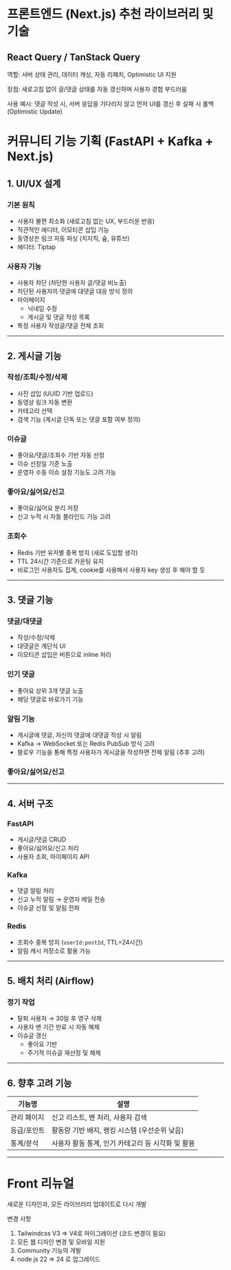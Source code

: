 # 프론트엔드 (Next.js) 추천 라이브러리 및 기술

## React Query / TanStack Query

역할: 서버 상태 관리, 데이터 캐싱, 자동 리패치, Optimistic UI 지원

장점: 새로고침 없이 글/댓글 상태를 자동 갱신하며 사용자 경험 부드러움

사용 예시: 댓글 작성 시, 서버 응답을 기다리지 않고 먼저 UI를 갱신 후 실패 시 롤백 (Optimistic Update)

# 커뮤니티 기능 기획 (FastAPI + Kafka + Next.js)

## 1. UI/UX 설계

### 기본 원칙

- 사용자 불편 최소화 (새로고침 없는 UX, 부드러운 반응)
- 직관적인 에디터, 이모티콘 삽입 기능
- 동영상은 링크 자동 파싱 (치지직, 숲, 유튜브)
- 에디터: Tiptap

### 사용자 기능

- 사용자 차단 (차단한 사용자 글/댓글 비노출)
- 차단된 사용자의 댓글에 대댓글 대응 방식 정의
- 마이페이지
  - 닉네임 수정
  - 게시글 및 댓글 작성 목록
- 특정 사용자 작성글/댓글 전체 조회

---

## 2. 게시글 기능

### 작성/조회/수정/삭제

- 사진 삽입 (UUID 기반 업로드)
- 동영상 링크 자동 변환
- 카테고리 선택
- 검색 기능 (게시글 단독 또는 댓글 포함 여부 정의)

### 이슈글

- 좋아요/댓글/조회수 기반 자동 선정
- 이슈 선정일 기준 노출
- 운영자 수동 이슈 설정 기능도 고려 가능

### 좋아요/싫어요/신고

- 좋아요/싫어요 분리 저장
- 신고 누적 시 자동 블라인드 기능 고려

### 조회수

- Redis 기반 유저별 중복 방지 (새로 도입할 생각)
- TTL 24시간 기준으로 카운팅 유지
- 비로그인 사용자도 집계, cookie를 사용해서 사용자 key 생성 후 해야 할 듯

---

## 3. 댓글 기능

### 댓글/대댓글

- 작성/수정/삭제
- 대댓글은 계단식 UI
- 이모티콘 삽입은 버튼으로 inline 처리

### 인기 댓글

- 좋아요 상위 3개 댓글 노출
- 해당 댓글로 바로가기 기능

### 알림 기능

- 게시글에 댓글, 자신의 댓글에 대댓글 작성 시 알림
- Kafka → WebSocket 또는 Redis PubSub 방식 고려
- 팔로우 기능을 통해 특정 사용자가 게시글을 작성하면 전체 알림 (추후 고려)

### 좋아요/싫어요/신고

---

## 4. 서버 구조

### FastAPI

- 게시글/댓글 CRUD
- 좋아요/싫어요/신고 처리
- 사용자 조회, 마이페이지 API

### Kafka

- 댓글 알림 처리
- 신고 누적 알림 → 운영자 메일 전송
- 이슈글 선정 및 알림 전파

### Redis

- 조회수 중복 방지 (`userId:postId`, TTL=24시간)
- 알림 캐시 저장소로 활용 가능

---

## 5. 배치 처리 (Airflow)

### 정기 작업

- 탈퇴 사용자 → 30일 후 영구 삭제
- 사용자 밴 기간 만료 시 자동 해제
- 이슈글 갱신
  - 좋아요 기반
  - 주기적 이슈글 재선정 및 해제

---

## 6. 향후 고려 기능

| 기능명      | 설명                                              |
| ----------- | ------------------------------------------------- |
| 관리 페이지 | 신고 리스트, 밴 처리, 사용자 검색                 |
| 등급/포인트 | 활동량 기반 배지, 랭킹 시스템 (우선순위 낮음)     |
| 통계/분석   | 사용자 활동 통계, 인기 카테고리 등 시각화 및 활용 |

---

# Front 리뉴얼

새로운 디자인과, 모든 라이브러리 업데이트로 다시 개발

변경 사항

1. Tailwindcss V3 => V4로 마이그레이션 (코드 변경이 필요)
2. 모든 웹 디자인 변경 및 모바일 지원
3. Community 기능의 개발
4. node js 22 => 24 로 업그레이드
